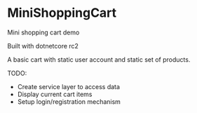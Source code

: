 # MiniShoppingCart
Mini shopping cart demo

Built with dotnetcore rc2

A basic cart with static user account and static set of products.

TODO:

* Create service layer to access data
* Display current cart items
* Setup login/registration mechanism

